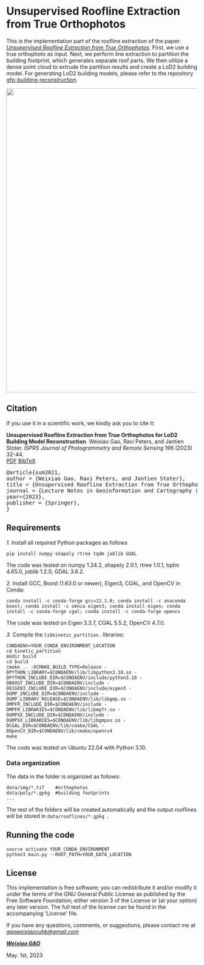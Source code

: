 # Unsupervised Roofline Extraction from True Orthophotos
This is the implementation part of the roofline extraction of the paper: [*Unsupervised Roofline Extraction from True Orthophotos*](https://arxiv.org/abs/2310.01067). 
First, we use a true orthophoto as input. 
Next, we perform line extraction to partition the building footprint, which generates separate roof parts. 
We then utilize a dense point cloud to extrude the partition results and create a LoD2 building model. For generating LoD2 building models, please refer to the repository [gfp-building-reconstruction](https://github.com/geoflow3d/gfp-building-reconstruction).

<div align="center">    
<img src="images/pipeline_all.jpg" width="800px" />
</div>

## Citation

If you use it in a scientific work, we kindly ask you to cite it:

<div class="filteredelement"><strong>Unsupervised Roofline Extraction from True Orthophotos for LoD2 Building Model Reconstruction</strong>. Weixiao Gao, Ravi Peters, and Jantien Stoter. <em> ISPRS Journal of Photogrammetry and Remote Sensing</em> 196 (2023) 32-44. <br/><a href="https://arxiv.org/abs/2310.01067"><i class="fas fa-external-link-alt"></i> PDF</a> <a href="#myref" data-toggle="collapse"><i class="fas fa-caret-square-down"></i> BibTeX</a> <div id="myref" class="collapse" tabindex="-1"><pre class="bibtex">@article{sum2021,
author = {Weixiao Gao, Ravi Peters, and Jantien Stoter},
title = {Unsupervised Roofline Extraction from True Orthophotos for LoD2 Building Model Reconstruction},
journal = {Lecture Notes in Geoinformation and Cartography (LNG&C) series},
year={2023},
publisher = {Springer},
}
</pre></div></div>


## Requirements 

*1.* Install all required Python packages as follows
```
pip install numpy shapely rtree tqdm joblib GDAL
```
The code was tested on numpy 1.24.2, shapely 2.0.1, rtree 1.0.1, tqdm 4.65.0, joblib 1.2.0, GDAL 3.6.2. 

*2.* Install GCC, Boost (1.63.0 or newer), Eigen3, CGAL, and OpenCV in Conda:
```
conda install -c conda-forge gcc=12.1.0; conda install -c anaconda boost; conda install -c omnia eigen3; conda install eigen; conda install -c conda-forge cgal; conda install -c conda-forge opencv
```
The code was tested on Eigen 3.3.7, CGAL 5.5.2, OpenCV 4.7.0.

*3.* Compile the ```libkinetic_partition.``` libraries:
```
CONDAENV=YOUR_CONDA_ENVIRONMENT_LOCATION
cd kinetic_partition
mkdir build
cd build
cmake .. -DCMAKE_BUILD_TYPE=Release -DPYTHON_LIBRARY=$CONDAENV/lib/libpython3.10.so -DPYTHON_INCLUDE_DIR=$CONDAENV/include/python3.10 -DBOOST_INCLUDE_DIR=$CONDAENV/include -DEIGEN3_INCLUDE_DIR=$CONDAENV/include/eigen3 -DGMP_INCLUDE_DIR=$CONDAENV/include -DGMP_LIBRARY_RELEASE=$CONDAENV/lib/libgmp.so -DMPFR_INCLUDE_DIR=$CONDAENV/include -DMPFR_LIBRARIES=$CONDAENV/lib/libmpfr.so -DGMPXX_INCLUDE_DIR=$CONDAENV/include -DGMPXX_LIBRARIES=$CONDAENV/lib/libgmpxx.so -DCGAL_DIR=$CONDAENV/lib/cmake/CGAL -DOpenCV_DIR=$CONDAENV/lib/cmake/opencv4
make
```
The code was tested on Ubuntu 22.04 with Python 3.10.

### Data organization
The data in the folder is organized as follows:
```
data/img/*.tif    #orthophotos
data/poly/*.gpkg  #building footprints
...
```
The rest of the folders will be created automatically and the output rooflines will be stored in ```data/rooflines/*.gpkg ```.

## Running the code
```
source activate YOUR_CONDA_ENVIRONMENT
python3 main.py --ROOT_PATH=YOUR_DATA_LOCATION
```

## License
This implementation is free software; you can redistribute it and/or modify it under the terms of the 
GNU General Public License as published by the Free Software Foundation; either version 3
of the License or (at your option) any later version. The full text of the license can be
found in the accompanying 'License' file.

If you have any questions, comments, or suggestions, please contact me at <i>gaoweixiaocuhk@gmail.com</i>

[<b><i>Weixiao GAO</i></b>](https://3d.bk.tudelft.nl/weixiao/)

May. 1st, 2023

